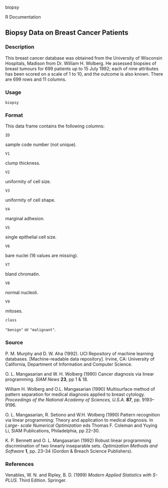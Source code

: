 biopsy

R Documentation

##  Biopsy Data on Breast Cancer Patients

### Description

This breast cancer database was obtained from the University of Wisconsin
Hospitals, Madison from Dr. William H. Wolberg. He assessed biopsies of breast
tumours for 699 patients up to 15 July 1992; each of nine attributes has been
scored on a scale of 1 to 10, and the outcome is also known. There are 699
rows and 11 columns.

### Usage

    
    biopsy

### Format

This data frame contains the following columns:

`ID`

sample code number (not unique).

`V1`

clump thickness.

`V2`

uniformity of cell size.

`V3`

uniformity of cell shape.

`V4`

marginal adhesion.

`V5`

single epithelial cell size.

`V6`

bare nuclei (16 values are missing).

`V7`

bland chromatin.

`V8`

normal nucleoli.

`V9`

mitoses.

`class`

`"benign"` or `"malignant"`.

### Source

P. M. Murphy and D. W. Aha (1992). UCI Repository of machine learning
databases. [Machine-readable data repository]. Irvine, CA: University of
California, Department of Information and Computer Science.

O. L. Mangasarian and W. H. Wolberg (1990) Cancer diagnosis via linear
programming. _SIAM News_ **23**, pp 1 & 18.

William H. Wolberg and O.L. Mangasarian (1990) Multisurface method of pattern
separation for medical diagnosis applied to breast cytology. _Proceedings of
the National Academy of Sciences, U.S.A._ **87**, pp. 9193–9196.

O. L. Mangasarian, R. Setiono and W.H. Wolberg (1990) Pattern recognition via
linear programming: Theory and application to medical diagnosis. In _Large-
scale Numerical Optimization_ eds Thomas F. Coleman and Yuying Li, SIAM
Publications, Philadelphia, pp 22–30.

K. P. Bennett and O. L. Mangasarian (1992) Robust linear programming
discrimination of two linearly inseparable sets. _Optimization Methods and
Software_ **1**, pp. 23–34 (Gordon & Breach Science Publishers).

### References

Venables, W. N. and Ripley, B. D. (1999) _Modern Applied Statistics with
S-PLUS._ Third Edition. Springer.

